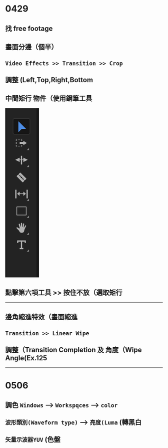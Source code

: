 # 0429
## 找 free footage
## 畫面分邊（個半）<br><br> `Video Effects >> Transition >> Crop` <br><br> 調整 (Left,Top,Right,Bottom
## 中間矩行 物件（使用鋼筆工具
![img](https://github.com/ChengHan16/Cs4high_4080E036/blob/master/image/截圖%202021-04-29%20下午2.22.58.png)
## 點擊第六項工具 >> 按住不放（選取矩行
___
## 邊角縮進特效（畫面縮進 <br><br> `Transition >> Linear Wipe`<br><br> 調整（Transition Completion 及 角度（Wipe Angle(Ex.125

---
# 0506
## 調色 `Windows` --> `Workspqces` --> `color` <br><br>  `波形類別(Waveform type)` --> `亮度(Luma` (轉黑白 <br><br> `矢量示波器YUV` (色盤
